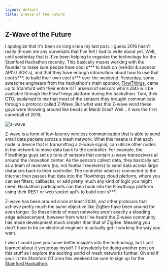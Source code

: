 ```yaml
---
layout: default
title: Z-Wave of the Future
---
```


## Z-Wave of the Future
I apologize that it's been so long since my last post. I guess 2016 hasn't really thrown me any curveballs that I've felt I had to write about yet. Well, until yesterday that is. I've been helping to organize the technology for the Stamford Hackathon recently. This basically means working with the founder to make sure people have cool s*** to hack on (vendor & sponsor API's/ SDK's), and that they have enough information about how to use that cool s***, to build their own cool s*** over the weekend. Yesterday, some awesome engineers from the hackathon's main sponsor, [FlowThings](https://flowthings.io/), came up to Stamford with their entire IOT arsenal of sensors who's data will be available through the FlowThings platform during the hackathon. Tom, their CTO, explained to me that most of the sensors they brought communicate through a protocol called Z-Wave. But what was this Z-wave word these guys were throwing around like beads at Mardi Gras?  Well... it was the first curveball of 2016.

![z-wave](https://www.google.com/url?sa=i&rct=j&q=&esrc=s&source=images&cd=&ved=0ahUKEwjaxIuGn8DLAhVGbB4KHbnMDFcQjRwIBw&url=http%3A%2F%2Fwww.z-wave.com%2F&psig=AFQjCNEcHG3TonLIiBRagoV95srwwC2aTQ&ust=1458047142410276)

Z-wave is a form of low-latency wireless communication that is able to send small data packets across a mesh network. What this means is that each node, a device that is transmitting a z-wave signal, can utilize other nodes in the network to move data back to the controller. For example, the Flowthings guys set up tons of sensors that contain z-wave transceivers all around the innovation center. As the sensors collect data, they basically act as a team of receivers (no, not football receivers) to send data across large distances back to their controller. The controller which is connected to the internet then passes that data into the Flowthings cloud platform, where you can set filters, callbacks, or add pretty much any kind of logic you might need. Hackathon participants can then hook into the Flowthings platform using their REST or web socket api's to build cool s***.

Z-wave has been around since at least 2008, and other protocols that achieve pretty much the same objective like ZigBee have been around for even longer. So these kinds of mesh networks aren't exactly a bleeding edge advancement, however from what I've heard the Z-wave community has made development much simpler than that of ZigBee. Meaning you don't have to be an electrical engineer to actually get it working the way you want.

I wish I could give you some better insights into the technology, but I just learned about it yesterday myself. I'll absolutely be doing another post on this stuff as I explore the exciting world of mesh networks further. Oh and if your in the Stamford CT area this weekend be sure to sign up for the [Stamford Hackathon](http://stamfordhackathon.org/).
